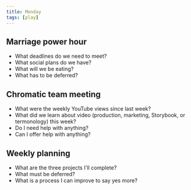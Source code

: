 ```yaml
---
title: Monday
tags: [play]
---
```


## Marriage power hour

-   What deadlines do we need to meet?
-   What social plans do we have?
-   What will we be eating?
-   What has to be deferred?

## Chromatic team meeting

-   What were the weekly YouTube views since last week?
-   What did we learn about video (production, marketing, Storybook, or termonology) this week?
-   Do I need help with anything?
-   Can I offer help with anything?

## Weekly planning

-   What are the three projects I'll complete?
-   What must be deferred?
-   What is a process I can improve to say yes more?
